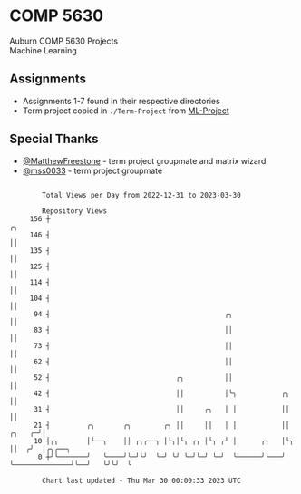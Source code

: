 # COMP 5630
Auburn COMP 5630 Projects  
Machine Learning

## Assignments
- Assignments 1-7 found in their respective directories
- Term project copied in `./Term-Project` from [ML-Project](https://github.com/wumphlett/ML-Project)

## Special Thanks
- [@MatthewFreestone](https://github.com/MatthewFreestone) - term project groupmate and matrix wizard
- [@mss0033](https://github.com/mss0033) - term project groupmate

```

        Total Views per Day from 2022-12-31 to 2023-03-30

        Repository Views
     156 ┼                                                                                 ╭╮
     146 ┤                                                                                 ││
     135 ┤                                                                                 ││
     125 ┤                                                                                 ││
     114 ┤                                                                                 ││
     104 ┤                                                                                 ││
      94 ┤                                           ╭╮                                    ││
      83 ┤                                           ││                                    ││
      73 ┤                                           ││                                    ││
      62 ┤                                           ││                                    ││
      52 ┤                               ╭╮          ││                                    ││
      42 ┤                               ││          │╰╮           ╭╮                      ││
      31 ┤                               ││     ╭╮   │ │           ││                      ││
      21 ┤         ╭╮       ╭╮        ╭╮ ││     ││   │ │           ││               ╭╮   ╭─╯│
      10 ┤╭╮       │╰──╮    ││ ╭╮╭──╮ │╰╮│╰╮ ╭╮ │╰╮ ╭╯ │      ╭╮   │╰╮              ││  ╭╯  │╭╮╭──╮
       0 ┼╯╰───────╯   ╰────╯╰─╯╰╯  ╰─╯ ╰╯ ╰─╯╰─╯ ╰─╯  ╰──────╯╰───╯ ╰──────────────╯╰──╯   ╰╯╰╯  ╰

        Chart last updated - Thu Mar 30 00:00:33 2023 UTC
        
```
